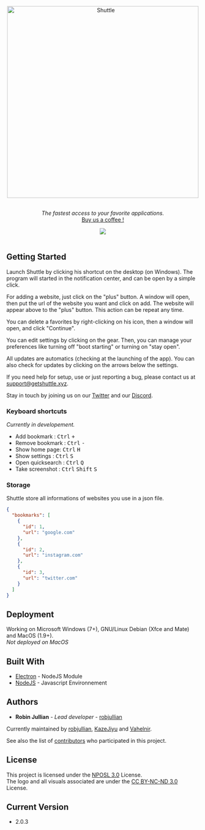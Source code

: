<div align="center">
<br>
<a href="https://getshuttle.xyz" target="_blank"><img width="500" src="https://getshuttle.xyz/images/new/logo-p.png" alt="Shuttle"></a>
<br>
<br>
</div>

<p align="center" color="#6a737d">
  <i>The fastest access to your favorite applications.</i><br>
  <a href="https://paypal.me/shuttleapp" target="_blank">Buy us a coffee !</a>
</p>

<div align="center">

<img src="https://api.travis-ci.org/KazeJiyu/Shuttle.svg?branch=master">

</div>
<br>

## Getting Started

Launch Shuttle by clicking his shortcut on the desktop (on Windows).
The program will started in the notification center, and can be open by a simple click.

For adding a website, just click on the "plus" button. A window will open, then put the url of the website you want and click on add.
The website will appear above to the "plus" button.
This action can be repeat any time.

You can delete a favorites by right-clicking on his icon, then a window will open, and click "Continue".

You can edit settings by clicking on the gear. Then, you can manage your preferences like turning off "boot starting" or turning on "stay open".

All updates are automatics (checking at the launching of the app). You can also check for updates by clicking on the arrows below the settings.

If you need help for setup, use or just reporting a bug, please contact us at [support@getshuttle.xyz](mailto:support@getshuttle.xyz).

Stay in touch by joining us on our [Twitter](https://twitter.com/shuttle_app) and our [Discord](discord.gg/QCFdGq7).

### Keyboard shortcuts

<i>Currently in developement.</i>

* Add bookmark : <kbd>Ctrl</kbd> <kbd>+</kbd>
* Remove bookmark : <kbd>Ctrl</kbd> <kbd>-</kbd>
* Show home page: <kbd>Ctrl</kbd> <kbd>H</kbd>
* Show settings : <kbd>Ctrl</kbd> <kbd>S</kbd>
* Open quicksearch : <kbd>Ctrl</kbd> <kbd>Q</kbd>
* Take screenshot : <kbd>Ctrl</kbd> <kbd>Shift</kbd> <kbd>S</kbd>

### Storage

Shuttle store all informations of websites you use in a json file.

```json
{
  "bookmarks": [
    {
      "id": 1,
      "url": "google.com"
    },
    {
      "id": 2,
      "url": "instagram.com"
    },
    {
      "id": 3,
      "url": "twitter.com"
    }
  ]
}
```

## Deployment

Working on Microsoft Windows (7+), GNU/Linux Debian (Xfce and Mate) and MacOS (1.9+).<br>
_Not deployed on MacOS_

## Built With

* [Electron](https://electron.atom.io/) - NodeJS Module
* [NodeJS](https://nodejs.org) - Javascript Environnement

## Authors

* **Robin Jullian** - *Lead developer* - [robjullian](https://github.com/robjullian)

Currently maintained by [robjullian](https://github.com/robjullian), [KazeJiyu](https://github.com/KazeJiyu) and [Vahelnir](https://github.com/Vahelnir).

See also the list of [contributors](https://github.com/ShuttleLtd/Shuttle/contributors) who participated in this project.

## License

This project is licensed under the [NPOSL 3.0](https://opensource.org/licenses/NPOSL-3.0) License.<br>
The logo and all visuals associated are under the [CC BY-NC-ND 3.0](https://creativecommons.org/licenses/by-nc-nd/3.0/) License.

## Current Version

* 2.0.3
